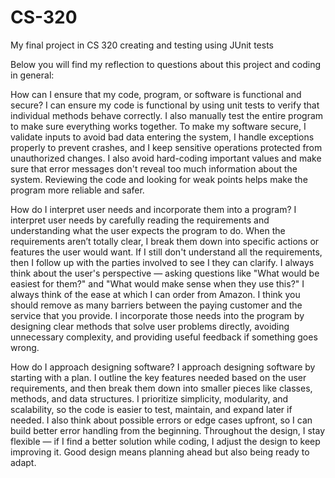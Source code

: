 # CS-320
My final project in CS 320 creating and testing using JUnit tests

Below you will find my reflection to questions about this project and coding in general:

How can I ensure that my code, program, or software is functional and secure?
I can ensure my code is functional by using unit tests to verify that individual methods behave correctly. I also manually test the entire program to make sure everything works together. To make my software secure, I validate inputs to avoid bad data entering the system, I handle exceptions properly to prevent crashes, and I keep sensitive operations protected from unauthorized changes. I also avoid hard-coding important values and make sure that error messages don't reveal too much information about the system. Reviewing the code and looking for weak points helps make the program more reliable and safer.

How do I interpret user needs and incorporate them into a program?
I interpret user needs by carefully reading the requirements and understanding what the user expects the program to do. When the requirements aren’t totally clear, I break them down into specific actions or features the user would want. If I still don't understand all the requirements, then I follow up with the parties involved to see I they can clarify. I always think about the user's perspective — asking questions like "What would be easiest for them?" and "What would make sense when they use this?" I always think of the ease at which I can order from Amazon. I think you should remove as many barriers between the paying customer and the service that you provide. I incorporate those needs into the program by designing clear methods that solve user problems directly, avoiding unnecessary complexity, and providing useful feedback if something goes wrong.

How do I approach designing software?
I approach designing software by starting with a plan. I outline the key features needed based on the user requirements, and then break them down into smaller pieces like classes, methods, and data structures. I prioritize simplicity, modularity, and scalability, so the code is easier to test, maintain, and expand later if needed. I also think about possible errors or edge cases upfront, so I can build better error handling from the beginning. Throughout the design, I stay flexible — if I find a better solution while coding, I adjust the design to keep improving it. Good design means planning ahead but also being ready to adapt.
